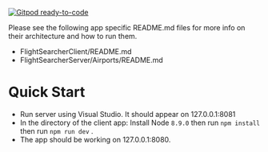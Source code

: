 [![Gitpod ready-to-code](https://img.shields.io/badge/Gitpod-ready--to--code-blue?logo=gitpod)](https://gitpod.io/#https://gitlab.com/EmmaJCline/FlightSearcher)

Please see the following app specific README.md files for more info on their architecture and how to run them.

- FlightSearcherClient/README.md
- FlightSearcherServer/Airports/README.md

# Quick Start

- Run server using Visual Studio. It should appear on 127.0.0.1:8081
- In the directory of the client app: Install Node `8.9.0` then run `npm install` then run `npm run dev` .
- The app should be working on 127.0.0.1:8080.

